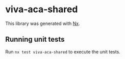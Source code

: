 # viva-aca-shared

This library was generated with [Nx](https://nx.dev).

## Running unit tests

Run `nx test viva-aca-shared` to execute the unit tests.
